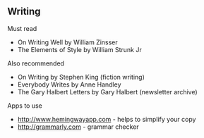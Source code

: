 ## Writing

Must read
- On Writing Well by William Zinsser
- The Elements of Style by William Strunk Jr

Also recommended
- On Writing by Stephen King (fiction writing)
- Everybody Writes by Anne Handley
- The Gary Halbert Letters by Gary Halbert (newsletter archive)

Apps to use
- http://www.hemingwayapp.com - helps to simplify your copy
- http://grammarly.com - grammar checker
